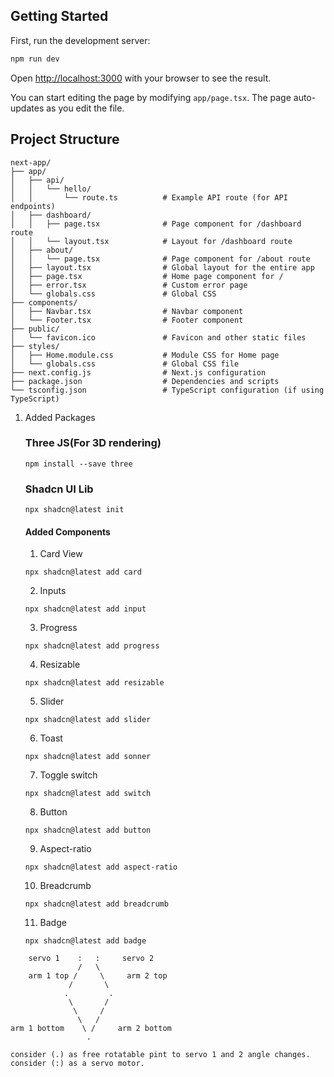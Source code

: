 ## Getting Started

First, run the development server:

```bash
npm run dev
```

Open [http://localhost:3000](http://localhost:3000) with your browser to see the result.

You can start editing the page by modifying `app/page.tsx`. The page auto-updates as you edit the file.

## Project Structure
```
next-app/
├── app/
│   ├── api/
│   │   └── hello/
│   │       └── route.ts          # Example API route (for API endpoints)
│   ├── dashboard/
│   │   ├── page.tsx              # Page component for /dashboard route
│   │   └── layout.tsx            # Layout for /dashboard route
│   ├── about/
│   │   └── page.tsx              # Page component for /about route
│   ├── layout.tsx                # Global layout for the entire app
│   ├── page.tsx                  # Home page component for /
│   ├── error.tsx                 # Custom error page
│   └── globals.css               # Global CSS
├── components/
│   ├── Navbar.tsx                # Navbar component
│   └── Footer.tsx                # Footer component
├── public/
│   └── favicon.ico               # Favicon and other static files
├── styles/
│   ├── Home.module.css           # Module CSS for Home page
│   └── globals.css               # Global CSS file
├── next.config.js                # Next.js configuration
├── package.json                  # Dependencies and scripts
└── tsconfig.json                 # TypeScript configuration (if using TypeScript)
```


1. Added Packages

    ### Three JS(For 3D rendering)
    ```
    npm install --save three
    ```

    ### Shadcn UI Lib
    ```
    npx shadcn@latest init
    ```

    #### Added Components

    1. Card View
    ```
    npx shadcn@latest add card
    ```

    2. Inputs
    ```
    npx shadcn@latest add input
    ``` 

    3. Progress
    ```
    npx shadcn@latest add progress
    ```

    4. Resizable
    ```
    npx shadcn@latest add resizable
    ```

    5. Slider
    ```
    npx shadcn@latest add slider
    ```

    6. Toast
    ```
    npx shadcn@latest add sonner
    ```

    7. Toggle switch
    ```
    npx shadcn@latest add switch
    ```

    8. Button
    ```
    npx shadcn@latest add button
    ```

    9. Aspect-ratio
    ```
    npx shadcn@latest add aspect-ratio
    ```

    10. Breadcrumb
    ```
    npx shadcn@latest add breadcrumb
    ```

    11. Badge
    ```
    npx shadcn@latest add badge
    ```

```
    servo 1    :   :     servo 2
               /   \
    arm 1 top /     \     arm 2 top
             /       \
            .         .
             \       /
              \     /
               \   /
arm 1 bottom    \ /     arm 2 bottom
                 .

consider (.) as free rotatable pint to servo 1 and 2 angle changes.
consider (:) as a servo motor.
```